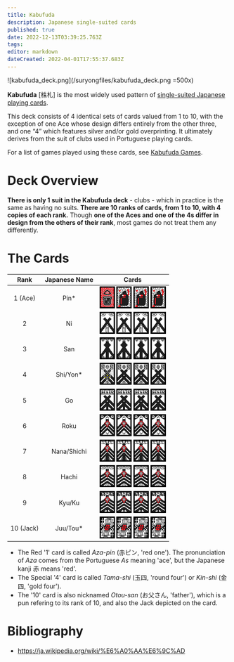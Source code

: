 ```yaml
---
title: Kabufuda
description: Japanese single-suited cards
published: true
date: 2022-12-13T03:39:25.763Z
tags: 
editor: markdown
dateCreated: 2022-04-01T17:55:37.683Z
---
```


![kabufuda_deck.png](/suryongfiles/kabufuda_deck.png =500x)

**Kabufuda** [株札] is the most widely used pattern of [single-suited Japanese playing cards](/en/one-suited-mekurifuda-variants). 

This deck consists of 4 identical sets of cards valued from 1 to 10, with the exception of one Ace whose design differs entirely from the other three, and one “4” which features silver and/or gold overprinting. It ultimately derives from the suit of clubs used in Portuguese playing cards.

For a list of games played using these cards, see [Kabufuda Games](/en/kabufuda/games).
# Deck Overview
**There is only 1 suit in the Kabufuda deck** - clubs - which in practice is the same as having no suits. **There are 10 ranks of cards, from 1 to 10, with 4 copies of each rank.** Though **one of the Aces and one of the 4s differ in design from the others of their rank**, most games do not treat them any differently.

# The Cards

|Rank|Japanese Name|Cards|
|:---:|:---:|:---:|
|1 (Ace)|Pin*|![1_red.png](/kabufuda/1_red.png) ![1_black.png](/kabufuda/1_black.png) ![1_black.png](/kabufuda/1_black.png) ![1_black.png](/kabufuda/1_black.png)|
|2|Ni|![2.png](/kabufuda/2.png) ![2.png](/kabufuda/2.png) ![2.png](/kabufuda/2.png) ![2.png](/kabufuda/2.png)|
|3|San|![3.png](/kabufuda/3.png) ![3.png](/kabufuda/3.png) ![3.png](/kabufuda/3.png) ![3.png](/kabufuda/3.png)|
|4|Shi/Yon*|![4_silver.png](/kabufuda/4_silver.png) ![4_black.png](/kabufuda/4_black.png) ![4_black.png](/kabufuda/4_black.png) ![4_black.png](/kabufuda/4_black.png)|
|5|Go|![5.png](/kabufuda/5.png) ![5.png](/kabufuda/5.png) ![5.png](/kabufuda/5.png) ![5.png](/kabufuda/5.png)|
|6|Roku|![6.png](/kabufuda/6.png) ![6.png](/kabufuda/6.png) ![6.png](/kabufuda/6.png) ![6.png](/kabufuda/6.png)|
|7|Nana/Shichi|![7.png](/kabufuda/7.png) ![7.png](/kabufuda/7.png) ![7.png](/kabufuda/7.png) ![7.png](/kabufuda/7.png)|
|8|Hachi|![8.png](/kabufuda/8.png) ![8.png](/kabufuda/8.png) ![8.png](/kabufuda/8.png) ![8.png](/kabufuda/8.png)|
|9|Kyu/Ku|![9.png](/kabufuda/9.png) ![9.png](/kabufuda/9.png) ![9.png](/kabufuda/9.png) ![9.png](/kabufuda/9.png)|
|10 (Jack)|Juu/Tou*|![j.png](/kabufuda/j.png) ![j.png](/kabufuda/j.png) ![j.png](/kabufuda/j.png) ![j.png](/kabufuda/j.png)|

- The Red '1' card is called *Aza-pin* (赤ピン, 'red one'). The pronunciation of *Aza* comes from the Portuguese *As* meaning 'ace', but the Japanese kanji 赤 means 'red'.
- The Special '4' card is called *Tama-shi* (玉四, 'round four') or *Kin-shi* (金四, 'gold four').
- The '10' card is also nicknamed *Otou-san* (お父さん, 'father'), which is a pun refering to its rank of 10, and also the Jack depicted on the card.

# Bibliography
- https://ja.wikipedia.org/wiki/%E6%A0%AA%E6%9C%AD